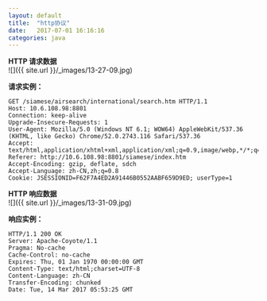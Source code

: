 ```yaml
---
layout: default
title:  "http协议"
date:   2017-07-01 16:16:16
categories: java
---
```

**HTTP 请求数据**  
![]({{ site.url }}/_images/13-27-09.jpg)

**请求实例：**  
```
GET /siamese/airsearch/international/search.htm HTTP/1.1
Host: 10.6.108.98:8801
Connection: keep-alive
Upgrade-Insecure-Requests: 1
User-Agent: Mozilla/5.0 (Windows NT 6.1; WOW64) AppleWebKit/537.36 (KHTML, like Gecko) Chrome/52.0.2743.116 Safari/537.36
Accept: text/html,application/xhtml+xml,application/xml;q=0.9,image/webp,*/*;q=0.8
Referer: http://10.6.108.98:8801/siamese/index.htm
Accept-Encoding: gzip, deflate, sdch
Accept-Language: zh-CN,zh;q=0.8
Cookie: JSESSIONID=F62F7A4ED2A91446B0552AABF659D9ED; userType=1
```

**HTTP 响应数据**  
![]({{ site.url }}/_images/13-31-09.jpg)

**响应实例：**  
```
HTTP/1.1 200 OK
Server: Apache-Coyote/1.1
Pragma: No-cache
Cache-Control: no-cache
Expires: Thu, 01 Jan 1970 00:00:00 GMT
Content-Type: text/html;charset=UTF-8
Content-Language: zh-CN
Transfer-Encoding: chunked
Date: Tue, 14 Mar 2017 05:53:25 GMT
```